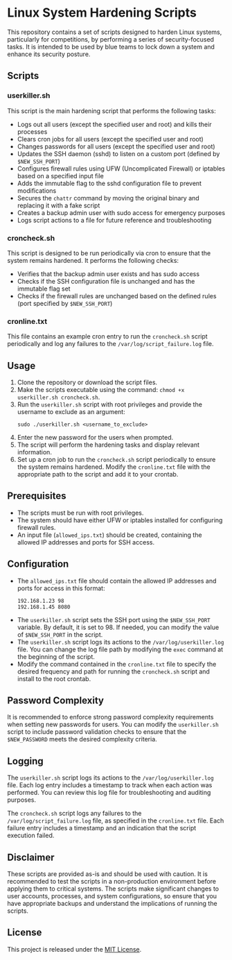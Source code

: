 # Linux System Hardening Scripts

This repository contains a set of scripts designed to harden Linux systems, particularly for competitions, by performing a series of security-focused tasks. It is intended to be used by blue teams to lock down a system and enhance its security posture.

## Scripts

### userkiller.sh

This script is the main hardening script that performs the following tasks:
- Logs out all users (except the specified user and root) and kills their processes
- Clears cron jobs for all users (except the specified user and root)
- Changes passwords for all users (except the specified user and root)
- Updates the SSH daemon (sshd) to listen on a custom port (defined by `$NEW_SSH_PORT`)
- Configures firewall rules using UFW (Uncomplicated Firewall) or iptables based on a specified input file
- Adds the immutable flag to the sshd configuration file to prevent modifications
- Secures the `chattr` command by moving the original binary and replacing it with a fake script
- Creates a backup admin user with sudo access for emergency purposes
- Logs script actions to a file for future reference and troubleshooting

### croncheck.sh

This script is designed to be run periodically via cron to ensure that the system remains hardened. It performs the following checks:
- Verifies that the backup admin user exists and has sudo access
- Checks if the SSH configuration file is unchanged and has the immutable flag set
- Checks if the firewall rules are unchanged based on the defined rules (port specified by `$NEW_SSH_PORT`)

### cronline.txt

This file contains an example cron entry to run the `croncheck.sh` script periodically and log any failures to the `/var/log/script_failure.log` file.

## Usage

1. Clone the repository or download the script files.
2. Make the scripts executable using the command: `chmod +x userkiller.sh croncheck.sh`.
3. Run the `userkiller.sh` script with root privileges and provide the username to exclude as an argument:
   ```
   sudo ./userkiller.sh <username_to_exclude>
   ```
4. Enter the new password for the users when prompted.
5. The script will perform the hardening tasks and display relevant information.
6. Set up a cron job to run the `croncheck.sh` script periodically to ensure the system remains hardened. Modify the `cronline.txt` file with the appropriate path to the script and add it to your crontab.

## Prerequisites

- The scripts must be run with root privileges.
- The system should have either UFW or iptables installed for configuring firewall rules.
- An input file (`allowed_ips.txt`) should be created, containing the allowed IP addresses and ports for SSH access.

## Configuration

- The `allowed_ips.txt` file should contain the allowed IP addresses and ports for access in this format:
   ```
   192.168.1.23 98
   192.168.1.45 8080
   ```
- The `userkiller.sh` script sets the SSH port using the `$NEW_SSH_PORT` variable. By default, it is set to 98. If needed, you can modify the value of `$NEW_SSH_PORT` in the script.
- The `userkiller.sh` script logs its actions to the `/var/log/userkiller.log` file. You can change the log file path by modifying the `exec` command at the beginning of the script.
- Modify the command contained in the `cronline.txt` file to specify the desired frequency and path for running the `croncheck.sh` script and install to the root crontab.

## Password Complexity

It is recommended to enforce strong password complexity requirements when setting new passwords for users. You can modify the `userkiller.sh` script to include password validation checks to ensure that the `$NEW_PASSWORD` meets the desired complexity criteria.

## Logging

The `userkiller.sh` script logs its actions to the `/var/log/userkiller.log` file. Each log entry includes a timestamp to track when each action was performed. You can review this log file for troubleshooting and auditing purposes.

The `croncheck.sh` script logs any failures to the `/var/log/script_failure.log` file, as specified in the `cronline.txt` file. Each failure entry includes a timestamp and an indication that the script execution failed.

## Disclaimer

These scripts are provided as-is and should be used with caution. It is recommended to test the scripts in a non-production environment before applying them to critical systems. The scripts make significant changes to user accounts, processes, and system configurations, so ensure that you have appropriate backups and understand the implications of running the scripts.

## License

This project is released under the [MIT License](https://opensource.org/licenses/MIT).